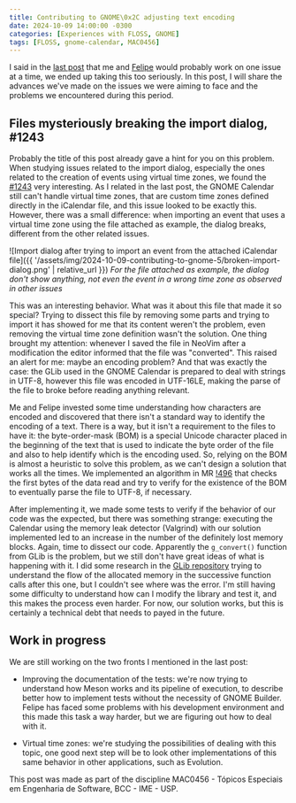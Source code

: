 ```yaml
---
title: Contributing to GNOME\0x2C adjusting text encoding
date: 2024-10-09 14:00:00 -0300
categories: [Experiences with FLOSS, GNOME]
tags: [FLOSS, gnome-calendar, MAC0456]
---
```


I said in the [last post](https://otavioolsilva.github.io/posts/contributing-to-gnome-4/) that me and [Felipe](https://felipeanibal.github.io/) would probably work on one issue at a time, we ended up taking this too seriously. In this post, I will share the advances we've made on the issues we were aiming to face and the problems we encountered during this period.

## Files mysteriously breaking the import dialog, #1243

Probably the title of this post already gave a hint for you on this problem. When studying issues related to the import dialog, especially the ones related to the creation of events using virtual time zones, we found the [#1243](https://gitlab.gnome.org/GNOME/gnome-calendar/-/issues/1243) very interesting. As I related in the last post, the GNOME Calendar still can't handle virtual time zones, that are custom time zones defined directly in the iCalendar file, and this issue looked to be exactly this. However, there was a small difference: when importing an event that uses a virtual time zone using the file attached as example, the dialog breaks, different from the other related issues.

![Import dialog after trying to import an event from the attached iCalendar file]({{ '/assets/img/2024-10-09-contributing-to-gnome-5/broken-import-dialog.png' | relative_url }})
_For the file attached as example, the dialog don't show anything, not even the event in a wrong time zone as observed in other issues_

This was an interesting behavior. What was it about this file that made it so special? Trying to dissect this file by removing some parts and trying to import it has showed for me that its content weren't the problem, even removing the virtual time zone definition wasn't the solution. One thing brought my attention: whenever I saved the file in NeoVim after a modification the editor informed that the file was "converted". This raised an alert for me: maybe an encoding problem? And that was exactly the case: the GLib used in the GNOME Calendar is prepared to deal with strings in UTF-8, however this file was encoded in UTF-16LE, making the parse of the file to broke before reading anything relevant.

Me and Felipe invested some time understanding how characters are encoded and discovered that there isn't a standard way to identify the encoding of a text. There is a way, but it isn't a requirement to the files to have it: the byte-order-mask (BOM) is a special Unicode character placed in the beginning of the text that is used to indicate the byte order of the file and also to help identify which is the encoding used. So, relying on the BOM is almost a heuristic to solve this problem, as we can't design a solution that works all the times. We implemented an algorithm in MR [!496](https://gitlab.gnome.org/GNOME/gnome-calendar/-/merge_requests/496) that checks the first bytes of the data read and try to verify for the existence of the BOM to eventually parse the file to UTF-8, if necessary.

After implementing it, we made some tests to verify if the behavior of our code was the expected, but there was something strange: executing the Calendar using the memory leak detector (Valgrind) with our solution implemented led to an increase in the number of the definitely lost memory blocks. Again, time to dissect our code. Apparently the `g_convert()` function from GLib is the problem, but we still don't have great ideas of what is happening with it. I did some research in the [GLib repository](https://gitlab.gnome.org/GNOME/glib) trying to understand the flow of the allocated memory in the successive function calls after this one, but I couldn't see where was the error. I'm still having some difficulty to understand how can I modify the library and test it, and this makes the process even harder. For now, our solution works, but this is certainly a technical debt that needs to payed in the future.

## Work in progress

We are still working on the two fronts I mentioned in the last post:
 
- Improving the documentation of the tests: we're now trying to understand how Meson works and its pipeline of execution, to describe better how to implement tests without the necessity of GNOME Builder. Felipe has faced some problems with his development environment and this made this task a way harder, but we are figuring out how to deal with it.

- Virtual time zones: we're studying the possibilities of dealing with this topic, one good next step will be to look other implementations of this same behavior in other applications, such as Evolution.

This post was made as part of the discipline MAC0456 - Tópicos Especiais em Engenharia de Software, BCC - IME - USP.
